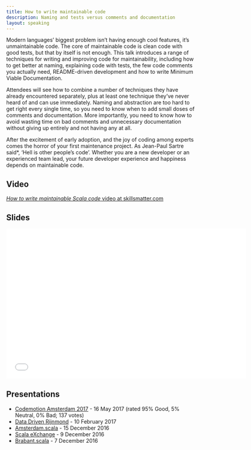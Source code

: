 ```yaml
---
title: How to write maintainable code
description: Naming and tests versus comments and documentation
layout: speaking
---
```


Modern languages’ biggest problem isn’t having enough cool features, it’s unmaintainable code.
The core of maintainable code is clean code with good tests, but that by itself is not enough.
This talk introduces a range of techniques for writing and improving code for maintainability, including how to get better at naming, explaining code with tests, the few code comments you actually need, README-driven development and how to write Minimum Viable Documentation.

Attendees will see how to combine a number of techniques they have already encountered separately, plus at least one technique they’ve never heard of and can use immediately.
Naming and abstraction are too hard to get right every single time, so you need to know when to add small doses of comments and documentation.
More importantly, you need to know how to avoid wasting time on bad comments and unnecessary documentation without giving up entirely and not having any at all.

After the excitement of early adoption, and the joy of coding among experts comes the horror of your first maintenance project.
As Jean-Paul Sartre said*, ‘Hell is other people’s code’.
Whether you are a new developer or an experienced team lead, your future developer experience and happiness depends on maintainable code.

## Video

[_How to write maintainable Scala code_ video at skillsmatter.com](https://skillsmatter.com/skillscasts/9104-how-to-write-maintainable-scala-code#video)

## Slides

<iframe src="//www.slideshare.net/slideshow/embed_code/key/mNReVAH4S9nkfD" width="640" height="400" frameborder="0" marginwidth="0" marginheight="0" scrolling="no"></iframe>

## Presentations

* [Codemotion Amsterdam 2017](http://amsterdam2017.codemotionworld.com/) - 16 May 2017 (rated 95% Good, 5% Neutral, 0% Bad; 137 votes)
* [Data Driven Rijnmond](https://www.meetup.com/Data-Driven-Rijnmond/events/236256531/) - 10 February 2017
* [Amsterdam.scala](https://www.meetup.com/amsterdam-scala/events/235864793/) - 15 December 2016
* [Scala eXchange](https://skillsmatter.com/conferences/7432-scala-exchange-2016) - 9 December 2016
* [Brabant.scala](https://www.meetup.com/brabant-scala/events/235797609/) - 7 December 2016
